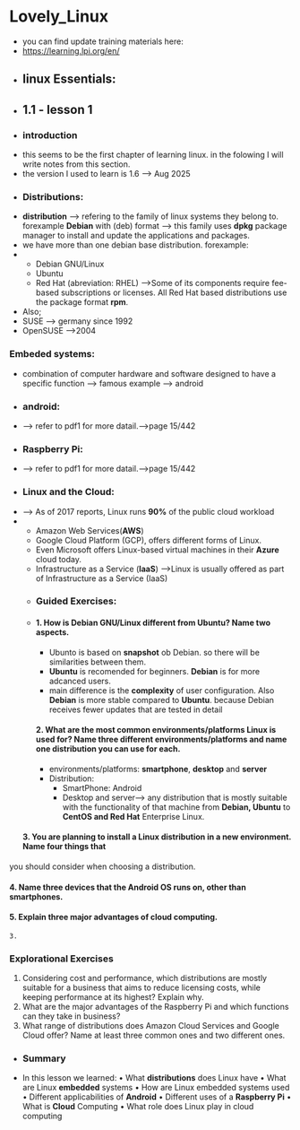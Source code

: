 # Lovely_Linux
* you can find update training materials here:
* https://learning.lpi.org/en/
* ## linux Essentials:
* ## 1.1 - lesson 1
* ###  introduction
* this seems to be the first chapter of learning linux. in the folowing I will write notes from this section.
* the version I used to learn is 1.6 --> Aug 2025
* ### Distributions:
* **distribution** --> refering to the family of linux systems they belong to. forexample **Debian**  with (deb) format --> this family uses **dpkg** package manager to install and update the applications and packages.
* we have more than one debian base distribution. forexample:
* - Debian GNU/Linux
  - Ubuntu
  - Red Hat (abreviation: RHEL) -->Some of its components require fee-based subscriptions or licenses. All Red Hat based distributions use the package format **rpm**.
* Also;
* SUSE --> germany since 1992
* OpenSUSE -->2004
### Embeded systems:
* combination of computer hardware and software designed to have a specific function --> famous example --> android
* ### android:
* --> refer to pdf1 for more datail.-->page 15/442
* ### Raspberry Pi:
* -->  refer to pdf1 for more datail.-->page 15/442
* ### Linux and the Cloud:
* -->  As of 2017 reports, Linux runs **90%** of the public cloud workload
* - Amazon Web Services(**AWS**) 
  - Google Cloud Platform (GCP), offers different forms of Linux.
  - Even Microsoft offers Linux-based virtual machines in their **Azure** cloud today.
  * Infrastructure as a Service (**IaaS**) -->Linux is usually offered as part of Infrastructure as a Service (IaaS)
  * ### Guided Exercises:
  * #### 1. How is Debian **GNU/Linux** different from **Ubuntu**? Name two aspects.
       - Ubunto is based on **snapshot** ob Debian. so there will be similarities between them.
       - **Ubuntu** is recomended for beginners. **Debian** is for more adcanced users.
       - main difference is the **complexity** of user configuration. Also **Debian** is more stable compared to **Ubuntu**.  because Debian receives fewer updates that are tested in
detail 
    #### 2. What are the most common environments/platforms Linux is used for? Name three different environments/platforms and name one distribution you can use for each.
    * environments/platforms: **smartphone**, **desktop** and **server**
    * Distribution:
      - SmartPhone: Android
      - Desktop and server--> any distribution that is mostly suitable with the functionality of that machine from **Debian, Ubuntu** to **CentOS and Red Hat** Enterprise Linux.   
  #### 3. You are planning to install a Linux distribution in a new environment. Name four things that
you should consider when choosing a distribution.
#### 4. Name three devices that the Android OS runs on, other than smartphones.
#### 5. Explain three major advantages of cloud computing.
   
    3. 
### Explorational Exercises
1. Considering cost and performance, which distributions are mostly suitable for a business that
aims to reduce licensing costs, while keeping performance at its highest? Explain why.
2. What are the major advantages of the Raspberry Pi and which functions can they take in
business?
3. What range of distributions does Amazon Cloud Services and Google Cloud offer? Name at least
three common ones and two different ones.

  * ### Summary
* In this lesson we learned:
• What **distributions** does Linux have
• What are Linux **embedded** systems
• How are Linux embedded systems used
• Different applicabilities of **Android**
• Different uses of a **Raspberry Pi**
• What is **Cloud** Computing
• What role does Linux play in cloud computing

